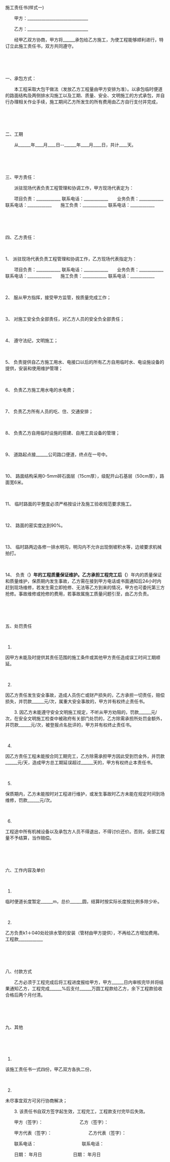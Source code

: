 



施工责任书(样式一)



 

　　甲方：______________________________

　　乙方：______________________________　　

　　经甲乙双方协商，甲方将______承包给乙方施工，为使工程能够顺利进行，特订立此施工责任书，双方共同遵守。

　　

　　


 一、承包方式：

　　本工程采取大包干做法（发放乙方工程量由甲方安排为准）。以承包临时便道的路面结构及两侧排水沟施工以及工期、质量、安全、文明施工的方式承包，并自行办理相关作业手续，施工期间乙方所发生的所有费用由乙方自行支付并完成，

　　

　　


 二、工期

　　从______年____月____日--______年____月____日，共计____天。

　　

　　


 三、甲方责任：

　　派驻现场代表负责工程管理和协调工作，甲方现场代表定为：　　

　　项目负责：____________ 联系电话：____________　　业务负责：____________ 联系电话：____________　　施工负责：____________ 联系电话：____________

　　

　　


 四、乙方责任：



　　

1、
派驻现场代表负责工程管理和协调工作，乙方现场代表指定为：　　

　　项目负责：____________ 联系电话：____________　　业务负责：____________ 联系电话：____________　　施工负责：____________ 联系电话：____________

　　

2、
服从甲方指挥，接受甲方监管，按质量完成工作；

　　

3、
对施工安全负全部责任，对乙方人员的安全负全部责任；

　　

4、
遵守法纪，文明施工；

　　

5、
负责提供自乙方施工用水、电接口以后的所有乙方自用临时水、电设施设备的提供，安装和使用维护管理；

　　

6、
负责乙方施工用水电的水电费；

　　

7、
负责乙方所有人员的吃、住、交通安排；

　　

8、
负责乙方自用临时设施的搭建、自用工具设备的管理；

　　

9、
道路起点接______公司路口便道，终点在一号中。

　　

10、
路面结构采用0-5mm碎石面层（15cm厚），级配开山石基层（50cm厚），路面宽6米。

　　

11、
临时路面的平整度必须严格按设计及施工验收规范要求施工。

　　

12、
路面的密实度达到90%。

　　

13、
临时路两边各修一排水明沟，明沟内不允许出现倒坡积水等，边坡要求机械拍打。

　　

14、
负责（______）年的工程质量保证维护。乙方承担工程完工后（______）年内的质量保证和质量维护，保质期内发生事故，乙方需在接到甲方电话或书面通知后24小时内赶到现场维修，若发生需立即抢修、无法等乙方到来的情况，甲方也可委托第三方抢修。事故维修或抢修的费用，若事故属施工质量问题引至，由乙方负责。

　　

　　


 五、处罚责任



　　

1. 
因甲方未能及时提供其责任范围的施工条件或其他甲方责任造成误工时间工期顺延。

　　

2. 
因乙方责任发生安全事故，造成人员伤亡或财产损失的，乙方承担一切责任，赔偿损失，并罚款______元/次，属重大安全事故的，甲方并有权终止责任书。

　　3. 因乙方未能遵守安全文明施工规定，不听从甲方劝阻的，罚款______元/次，在安全文明施工检查中被政府有关部门处罚的，乙方除需承担所处罚金额外，并罚款______元/次，被登报点名批评的，甲方并有权终止责任书。

　　

4. 
因乙方责任工程未能按合同工期完工，乙方除需承担甲方因此受到罚金外，并罚款______元/天，造成甲方总工期延误超过______天的，甲方有权终止本责任书。

　　

5. 
保质期内，乙方未能按时对工程进行维护，或发生事故时乙方未能在规定时间到场维修，罚款______元/次。

　　

6. 
工程途中所有机械设备以及承包方人员不得退出，不得讨价还价。否则，全部工程量不予结算，当作赔偿。

　　

　　


 六、工作内容及单价



　　

1. 
临时便道长度暂定______m，总价______圆，结算时按实际长度按比例多除少补。

　　

2. 
乙方负责k1＋040处砼排水管的安装（管材由甲方提供），不再给乙方增加费用。工程款____________

　　

　　


 八、付款方式

　　乙方必须于工程完成后将工程进度报给甲方，甲方______日内审核完毕并将结果通知乙方，工程完成______%后支付______万圆工程款给乙方，余下工程款验收合格后两个月付清。

　　

　　


 九、其他



　　

　　

1. 
该施工责任书一式四份，甲乙双方各执二份，

　　

2. 
未尽事宜双方可另行协商解决；

　　3. 该责任书自双方签字起生效，工程完工，工程款支付完毕后失效。　　

　　甲方（签字）：　　　　　　　　 乙方（签字）：　　

　　甲方代表（签字）：　　　　　　　　 乙方代表（签字）：　　

　　联系电话：　　　　　　　　　　 联系电话：　　

　　日期： 年月日　　　　　　　日期： 年月日

　　